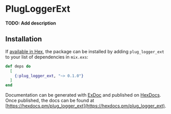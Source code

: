 # PlugLoggerExt

**TODO: Add description**

## Installation

If [available in Hex](https://hex.pm/docs/publish), the package can be installed
by adding `plug_logger_ext` to your list of dependencies in `mix.exs`:

```elixir
def deps do
  [
    {:plug_logger_ext, "~> 0.1.0"}
  ]
end
```

Documentation can be generated with [ExDoc](https://github.com/elixir-lang/ex_doc)
and published on [HexDocs](https://hexdocs.pm). Once published, the docs can
be found at [https://hexdocs.pm/plug_logger_ext](https://hexdocs.pm/plug_logger_ext).

